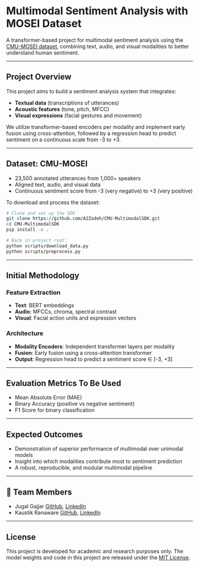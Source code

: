 # Multimodal Sentiment Analysis with MOSEI Dataset

A transformer-based project for multimodal sentiment analysis using the [CMU-MOSEI dataset](http://multicomp.cs.cmu.edu/resources/cmu-mosei-dataset/), combining text, audio, and visual modalities to better understand human sentiment.

---

## Project Overview

This project aims to build a sentiment analysis system that integrates:
- **Textual data** (transcriptions of utterances)
- **Acoustic features** (tone, pitch, MFCC)
- **Visual expressions** (facial gestures and movement)

We utilize transformer-based encoders per modality and implement early fusion using cross-attention, followed by a regression head to predict sentiment on a continuous scale from -3 to +3.

---

## Dataset: CMU-MOSEI

- 23,500 annotated utterances from 1,000+ speakers
- Aligned text, audio, and visual data
- Continuous sentiment score from -3 (very negative) to +3 (very positive)

To download and process the dataset:

```bash
# Clone and set up the SDK
git clone https://github.com/A2Zadeh/CMU-MultimodalSDK.git
cd CMU-MultimodalSDK
pip install -e .

# Back in project root:
python scripts/download_data.py
python scripts/preprocess.py
```

---

## Initial Methodology

### Feature Extraction
- **Text**: BERT embeddings
- **Audio**: MFCCs, chroma, spectral contrast
- **Visual**: Facial action units and expression vectors

### Architecture
- **Modality Encoders**: Independent transformer layers per modality
- **Fusion**: Early fusion using a cross-attention transformer
- **Output**: Regression head to predict a sentiment score ∈ [-3, +3]

---

## Evaluation Metrics To Be Used

- Mean Absolute Error (MAE)
- Binary Accuracy (positive vs negative sentiment)
- F1 Score for binary classification

---

## Expected Outcomes

- Demonstration of superior performance of multimodal over unimodal models
- Insight into which modalities contribute most to sentiment prediction
- A robust, reproducible, and modular multimodal pipeline

---

## 👥 Team Members

- Jugal Gajjar [GitHub](https://github.com/JugalGajjar), [LinkedIn](https://www.linkedin.com/in/jugal-gajjar/)
- Kaustik Ranaware [GitHub](https://github.com/KAUSTIKR), [LinkedIn](https://www.linkedin.com/in/kaustik/)

---

## License

This project is developed for academic and research purposes only. The model weights and code in this project are released under the [MIT License](https://opensource.org/licenses/MIT).
